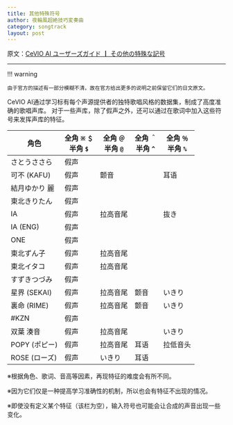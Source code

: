 ```yaml
---
title: 其他特殊符号
author: 夜輪風超絶技巧変奏曲
category: songtrack
layout: post
---
```


原文：[CeVIO AI ユーザーズガイド ┃ その他の特殊な記号](https://cevio.jp/guide/cevio_ai/songtrack/song_symbol/)

---

!!! warning

    由于官方的描述有一部分模糊不清，故在官方给出更多的说明之前保留它们的日文原文。

CeVIO AI通过学习标有每个声源提供者的独特歌唱风格的数据集，制成了高度准确的歌唱声库。 对于一些声库，除了假声之外，还可以通过在歌词中加入这些符号来发挥声库的特征。

| 角色| 全角 `※` `＄`<br>半角 `$` | 全角 `＠`<br>半角 `@` | 全角 `＾`<br>半角 `^` | 全角 `％`<br>半角 `%` |
| ---  | --- | --- | --- | --- |
| さとうささら | 假声 |  |  |  |
| 可不 (KAFU) | 假声 | 颤音 |  | 耳语 |
| 結月ゆかり 麗 | 假声 |  |  |  |
| 東北きりたん | 假声 |  |  |  |
| IA  | 假声 | 拉高音尾 |  | 抜き |
| IA (ENG) | 假声 |  |  |  |
| ONE | 假声 |  |  |  |
| 東北ずん子 | 假声 | 拉高音尾 |  |  |
| 東北イタコ | 假声 | 拉高音尾 |  |  |
| すずきつづみ | 假声 |  |  |  |
| 星界 (SEKAI) | 假声 | 拉高音尾 | 颤音 | いきり |
| 裏命 (RIME) | 假声 | 拉高音尾 | 颤音 | いきり |
| #KZN | 假声 |  |  |  |
| 双葉 湊音 | 假声 | 拉高音尾 |  | いきり |
| POPY (ポピー) | 假声 | 拉高音尾 | 耳语 | 拉低音头 |
| ROSE (ローズ) | 假声 | いきり | 耳语 |  |

※根据角色、歌词、音高等因素，再现特征的难度会有所不同。

※因为它们仅是一种提高学习准确性的机制，所以也会有特征不出现的情况。

※即使没有定义某个特征（该栏为空），输入符号也可能会让合成的声音出现一些变化。
